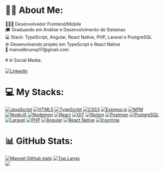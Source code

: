 <h1>🐱‍💻 About Me:</h1> 
👨🏻‍💻 Desenvolvedor Frontend/Mobile <br>
🎓 Graduando em Análise e Desenvolvimento de Sistemas <br>
💻 Stack: TypeScript, Angular, React Native, PHP, Laravel e PostgreSQL <br>
⚙️ Desenvolvendo projeto em TypeScript e React Native <br>
📧 manoelbrunop17@gmail.com <br><br>
  # 🌐 Social Media:<br><br>

  <a href="https://www.linkedin.com/in/manoel-bruno-dev" target="_blank">
  <img src="https://img.shields.io/badge/LinkedIn-0077B5?style=for-the-badge&logo=linkedin&logoColor=white" alt="LinkedIn"></a>

# 💻 My Stacks:
 [![JavaScript](https://img.shields.io/badge/javascript-%23323330.svg?style=flat&logo=javascript&logoColor=%23F7DF1E)](https://www.javascript.com/) [![HTML5](https://img.shields.io/badge/html5-%23E34F26.svg?style=flat&logo=html5&logoColor=white)](https://developer.mozilla.org/en-US/docs/Web/Guide/HTML/HTML5) [![TypeScript](https://img.shields.io/badge/typescript-%23007ACC.svg?style=flat&logo=typescript&logoColor=white)](https://www.typescriptlang.org/) [![CSS3](https://img.shields.io/badge/css3-%231572B6.svg?style=flat&logo=css3&logoColor=white)](https://developer.mozilla.org/en-US/docs/Web/CSS) [![Express.js](https://img.shields.io/badge/express.js-%23404d59.svg?style=flat&logo=express&logoColor=%2361DAFB)](https://expressjs.com/) [![NPM](https://img.shields.io/badge/NPM-%23CB3837.svg?style=flat&logo=npm&logoColor=white)](https://www.npmjs.com/) [![NodeJS](https://img.shields.io/badge/node.js-6DA55F?style=flat&logo=node.js&logoColor=white)](https://nodejs.org/) [![Nodemon](https://img.shields.io/badge/NODEMON-%23323330.svg?style=flat&logo=nodemon&logoColor=%BBDEAD)](https://nodemon.io/) [![React](https://img.shields.io/badge/react-%2320232a.svg?style=flat&logo=react&logoColor=%2361DAFB)](https://reactjs.org/) [![GIT](https://img.shields.io/badge/Git-fc6d26?style=flat&logo=git&logoColor=white)](https://git-scm.com/) [![Notion](https://img.shields.io/badge/Notion-%23000000.svg?style=flat&logo=notion&logoColor=white)](https://www.notion.so/) [![Postman](https://img.shields.io/badge/Postman-FF6C37?style=flat&logo=postman&logoColor=white)](https://www.postman.com/) [![PostgreSQL](https://img.shields.io/badge/PostgreSQL-316192?style=flat&logo=postgresql&logoColor=white)](https://www.postgresql.org/) [![Laravel](https://img.shields.io/badge/Laravel-FF2D20?style=flat&logo=laravel&logoColor=white)](https://laravel.com/) [![PHP](https://img.shields.io/badge/PHP-777BB4?style=flat&logo=php&logoColor=white)](https://www.php.net/) [![Angular](https://img.shields.io/badge/Angular-DD0031?style=flat&logo=angular&logoColor=white)](https://angular.io/) [![React Native](https://img.shields.io/badge/React_Native-20232A?style=flat&logo=react&logoColor=61DAFB)](https://reactnative.dev/) [![Insomnia](https://img.shields.io/badge/Insomnia-5849BE?style=flat&logo=insomnia&logoColor=white)](https://insomnia.rest/)




# 📊 GitHub Stats:

[![Manoel GitHub stats](https://github-readme-stats.vercel.app/api?username=Bruhnodev17)](https://github.com/anuraghazra/github-readme-stats)  [![Top Langs](https://github-readme-stats.vercel.app/api/top-langs/?username=Bruhnodev17&layout=pie)](https://github.com/anuraghazra/github-readme-stats) <br>
![](https://komarev.com/ghpvc/?username=Bruhnodev17)

  



